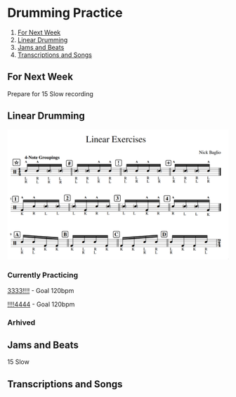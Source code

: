 # Drumming Practice

1. [For Next Week](#fornextweek)
2. [Linear Drumming](#linear)
3. [Jams and Beats](#jamsandbeats)
4. [Transcriptions and Songs](#transcriptionsandsongs)

## For Next Week
Prepare for 15 Slow recording

## Linear Drumming
![LinearDrumming](images/linear.png)
### Currently Practicing

[3333!!!!](https://gscribe.com/share/ECp5SYowyZDmxDqC7) - Goal 120bpm

[!!!!4444](https://gscribe.com/share/paPURAiaNmXMz4hQA) - Goal 120bpm
### Arhived

## Jams and Beats
15 Slow

## Transcriptions and Songs
